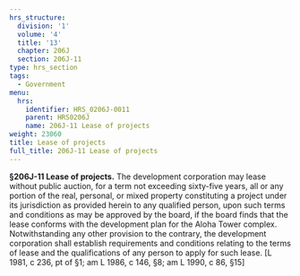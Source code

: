```yaml
---
hrs_structure:
  division: '1'
  volume: '4'
  title: '13'
  chapter: 206J
  section: 206J-11
type: hrs_section
tags:
  - Government
menu:
  hrs:
    identifier: HRS_0206J-0011
    parent: HRS0206J
    name: 206J-11 Lease of projects
weight: 23060
title: Lease of projects
full_title: 206J-11 Lease of projects
---
```

**§206J-11 Lease of projects.** The development corporation may lease without public auction, for a term not exceeding sixty-five years, all or any portion of the real, personal, or mixed property constituting a project under its jurisdiction as provided herein to any qualified person, upon such terms and conditions as may be approved by the board, if the board finds that the lease conforms with the development plan for the Aloha Tower complex. Notwithstanding any other provision to the contrary, the development corporation shall establish requirements and conditions relating to the terms of lease and the qualifications of any person to apply for such lease. [L 1981, c 236, pt of §1; am L 1986, c 146, §8; am L 1990, c 86, §15]